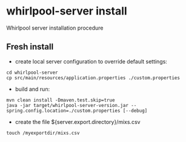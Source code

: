 # whirlpool-server install
Whirlpool server installation procedure

## Fresh install
- create local server configuration to override default settings:
```
cd whirlpool-server
cp src/main/resources/application.properties ./custom.properties
```

- build and run:
```
mvn clean install -Dmaven.test.skip=true
java -jar target/whirlpool-server-version.jar --spring.config.location=./custom.properties [--debug]
```

- create the file ${server.export.directory}/mixs.csv
```
touch /myexportdir/mixs.csv
```

